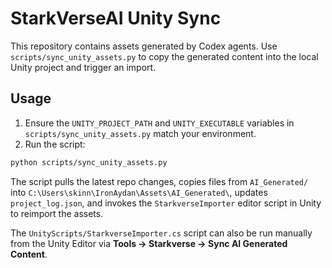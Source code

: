 # StarkVerseAI Unity Sync

This repository contains assets generated by Codex agents. Use `scripts/sync_unity_assets.py` to copy the generated content into the local Unity project and trigger an import.

## Usage

1. Ensure the `UNITY_PROJECT_PATH` and `UNITY_EXECUTABLE` variables in `scripts/sync_unity_assets.py` match your environment.
2. Run the script:

```bash
python scripts/sync_unity_assets.py
```

The script pulls the latest repo changes, copies files from `AI_Generated/` into `C:\Users\skinn\IronAydan\Assets\AI_Generated\`, updates `project_log.json`, and invokes the `StarkverseImporter` editor script in Unity to reimport the assets.

The `UnityScripts/StarkverseImporter.cs` script can also be run manually from the Unity Editor via **Tools → Starkverse → Sync AI Generated Content**.
